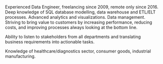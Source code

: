 Experienced Data Engineer, freelancing since 2009, remote only since 2016.
Deep knowledge of SQL database modelling, data warehouse and ETL/ELT processes.
Advanced analytics and visualizations. Data management.
Striving to bring value to customers by increasing performance, reducing costs, 
and improving processes always looking at the bottom line.

Ability to listen to stakeholders from all departments and translating business requirements 
into actionable tasks.

Knowledge of healthcare/diagnostics sector, consumer goods, industrial manufacturing.

